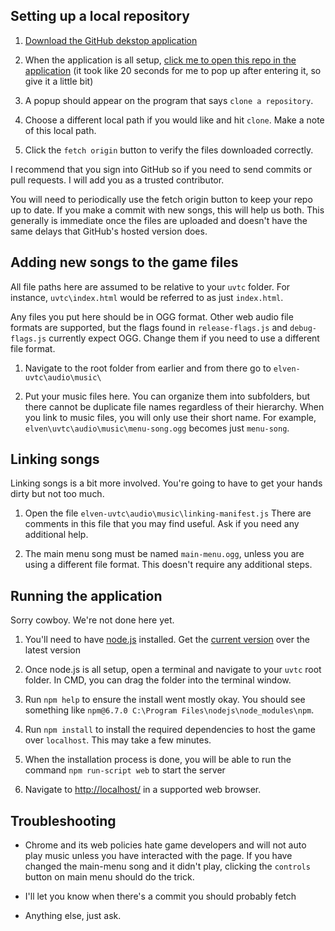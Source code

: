## Setting up a local repository

1. [Download the GitHub dekstop application](https://central.github.com/deployments/desktop/desktop/latest/win32)

2. When the application is all setup, [click me to open this repo in the application](x-github-client://openRepo/https://github.com/mistopportunity/uvtc) (it took like 20 seconds for me to pop up after entering it, so give it a little bit)

3. A popup should appear on the program that says `clone a repository`.

4. Choose a different local path if you would like and hit `clone`. Make a note of this local path.

5. Click the `fetch origin` button to verify the files downloaded correctly.

I recommend that you sign into GitHub so if you need to send commits or pull requests. I will add you as a trusted contributor.

You will need to periodically use the fetch origin button to keep your repo up to date. If you make a commit with new songs, this will help us both. This generally is immediate once the files are uploaded and doesn't have the same delays that GitHub's hosted version does.


## Adding new songs to the game files

All file paths here are assumed to be relative to your `uvtc` folder. For instance, `uvtc\index.html` would be referred to as just `index.html`.

Any files you put here should be in OGG format. Other web audio file formats are supported, but the flags found in `release-flags.js` and `debug-flags.js` currently expect OGG. Change them if you need to use a different file format.

1. Navigate to the root folder from earlier and from there go to `elven-uvtc\audio\music\`

2. Put your music files here. You can organize them into subfolders, but there cannot be duplicate file names regardless of their hierarchy. When you link to music files, you will only use their short name. For example, `elven\uvtc\audio\music\menu-song.ogg` becomes just `menu-song`.



## Linking songs

Linking songs is a bit more involved. You're going to have to get your hands dirty but not too much.

1. Open the file `elven-uvtc\audio\music\linking-manifest.js` There are comments in this file that you may find useful. Ask if you need any additional help.

2. The main menu song must be named `main-menu.ogg`, unless you are using a different file format. This doesn't require any additional steps.

## Running the application

Sorry cowboy. We're not done here yet.

1. You'll need to have [node.js](https://nodejs.org/en/) installed. Get the [current version](https://nodejs.org/dist/v12.3.1/node-v12.3.1-x64.msi) over the latest version

2. Once node.js is all setup, open a terminal and navigate to your `uvtc` root folder. In CMD, you can drag the folder into the terminal window.

3. Run `npm help` to ensure the install went mostly okay. You should see something like `npm@6.7.0 C:\Program Files\nodejs\node_modules\npm`.

4. Run `npm install` to install the required dependencies to host the game over `localhost`. This may take a few minutes.

5. When the installation process is done, you will be able to run the command `npm run-script web` to start the server

6. Navigate to [http://localhost/](http://localhost/) in a supported web browser.

## Troubleshooting

- Chrome and its web policies hate game developers and will not auto play music unless you have interacted with the page. If you have changed the main-menu song and it didn't play, clicking the `controls` button on main menu should do the trick.

- I'll let you know when there's a commit you should probably fetch

- Anything else, just ask.
